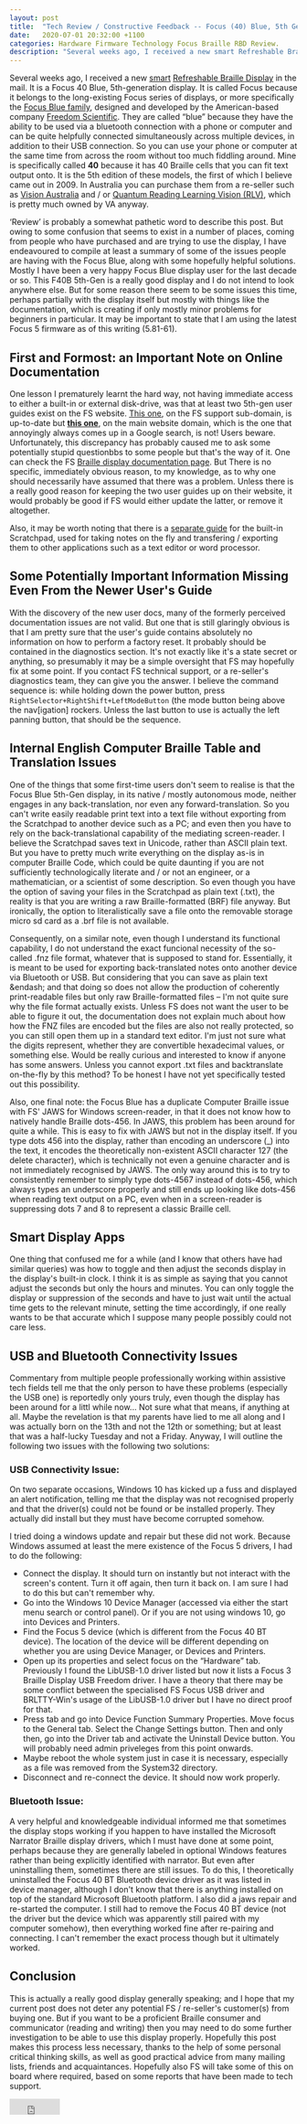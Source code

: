 ```yaml
---
layout: post
title:  "Tech Review / Constructive Feedback -- Focus (40) Blue, 5th Gen."
date:   2020-07-01 20:32:00 +1100
categories: Hardware Firmware Technology Focus Braille RBD Review.
description: "Several weeks ago, I received a new smart Refreshable Braille Display in the mail.  It is a F..."
---
```


Several weeks ago, I received a new [smart](https://www.perkinselearning.org/technology/blog/overview-braille-devices) [Refreshable Braille Display](https://en.wikipedia.org/wiki/Refreshable_braille_display) in the mail.  It is a Focus 40 Blue, 5th-generation display.  It is called Focus because it belongs to the long-existing Focus series of displays, or more specifically the [Focus Blue family](https://www.freedomscientific.com/products/blindness/focus-blue-family/), designed and developed by the American-based company [Freedom Scientific](https://www.freedomscientific.com/).  They are called &ldquo;blue&rdquo; because they have the ability to be used via a bluetooth connection with a phone or computer and can be quite helpfully connected simultaneously across multiple devices, in addition to their USB connection.  So you can use your phone or computer at the same time from across the room without too much fiddling around.  Mine is specifically called **40** because it has 40 Braille cells that you can fit text output onto.  It is the 5th edition of these models, the first of which I believe came out in 2009.  In Australia you can purchase them from a re-seller such as [Vision Australia](https://shop.visionaustralia.org/shop/product/focus-40-blue-generation-5) and / or [Quantum Reading Learning Vision (RLV)](https://www.quantumrlv.com.au/focus-40-blue-generation-5.html), which is pretty much owned by VA anyway.

&lsquo;Review&rsquo; is probably a somewhat pathetic word to describe this post.  But owing to some confusion that seems to exist in a number of places, coming from people who have purchased and are trying to use the display, I have endeavoured to compile at least a summary of some of the issues people are having with the Focus Blue, along with some hopefully helpful solutions.  Mostly I have been a very happy Focus Blue display user for the last decade or so.  This F40B 5th-Gen is a really good display and I do not intend to look anywhere else.  But for some reason there seem to be some issues this time, perhaps partially with the display itself but mostly with things like the documentation, which is creating if only mostly minor problems for beginners in particular.  It may be important to state that I am using the latest Focus 5 firmware as of this writing (5.81-61).

## First and Formost: an Important Note on Online Documentation
One lesson I prematurely learnt the hard way, not having immediate access to either a built-in or external disk-drive, was that at least two 5th-gen user guides exist on the FS website.  [This one](https://support.freedomscientific.com/Content/Documents/Manuals/Focus/Focus-Blue-Online-Users-Guide.htm), on the FS support sub-domain, is up-to-date but **[this one](https://www.freedomscientific.com/Content/Documents/Manuals/Focus/Focus-Blue-Online-Users-Guide.htm)**, on the main website domain, which is the one that annoyingly always comes up in a Google search, is not! Users beware.  Unfortunately, this discrepancy has probably caused me to ask some potentially stupid questionbbs to some people but that's the way of it.  One can check the FS [Braille display documentation page](https://support.freedomscientific.com/Products/Blindness/BrailleDisplayDocumentation).  But There is no specific, immediately obvious reason, to my knowledge, as to why one should necessarily have assumed that there was a problem.  Unless there is a really good reason for keeping the two user guides up on their website, it would probably be good if FS would either update the latter, or remove it altogether.

Also, it may be worth noting that there is a [separate guide](https://support.freedomscientific.com/Content/Documents/Manuals/Focus/Focus-Blue-Scratchpad.htm) for the built-in Scratchpad, used for taking notes on the fly and transfering / exporting them to other applications such as a text editor or word processor.

## Some Potentially Important Information Missing Even From the Newer User's Guide
With the discovery of the new user docs, many of the formerly perceived documentation issues are not valid.  But one that is still glaringly obvious is that I am pretty sure that the user's guide contains absolutely no information on how to perform a factory reset.  It probably should be contained in the diagnostics section.  It's not exactly like it's a state secret or anything, so presumably it may be a simple oversight that FS may hopefully fix at some point.  If you contact FS technical support, or a re-seller's diagnostics team, they can give you the answer.  I believe the command sequence is: while holding down the power button, press ```RightSelector+RightShift+LeftModeButton``` (the mode button being above the nav[igation] rockers.  Unless the last button to use is actually the left panning button, that should be the sequence.

## Internal English Computer Braille Table and Translation Issues
One of the things that some first-time users don't seem to realise is that the Focus Blue 5th-Gen display, in its native / mostly autonomous mode, neither engages in any back-translation, nor  even any forward-translation.  So you can't write easily readable print text into a text file without exporting from the Scratchpad to another device such as a PC; and even then you have to rely on the back-translational capability of the mediating screen-reader.  I believe the Scratchpad saves text in Unicode, rather than ASCII plain text.  But you have to pretty much write everything on the display as-is in computer Braille Code, which could be quite daunting if you are not sufficiently technologically literate and / or not an engineer, or a mathematician, or a scientist of some description.  So even though you have the option of saving your files in the Scratchpad as plain text (.txt), the reality is that you are writing a raw Braille-formatted (BRF) file anyway.  But ironically, the option to literalistically save a file onto the removable storage micro sd card as a .brf file is not available.

Consequently, on a similar note, even though I understand its functional capability, I do not understand the exact funcional necessity of the so-called .fnz file format, whatever that is supposed to stand for.  Essentially, it is meant to be used for exporting back-translated notes onto another device via Bluetooth or USB.  But considering that you can save as plain text &endash; and that doing so does not allow the production of coherently print-readable files but only raw Braille-formatted files &ndash; I'm not quite sure why the file format actually exists.  Unless FS does not want the user to be able to figure it out, the documentation does not explain much about how how the FNZ files are encoded but the files are also not really protected, so you can still open them up in a standard text editor.  I'm just not sure what the digits represent, whether they are convertible hexadecimal values, or something else.  Would be really curious and interested to know if anyone has some answers.  Unless you cannot export .txt files and backtranslate on-the-fly by this method? To be honest I have not yet specifically tested out this possibility.

Also, one final note: the Focus Blue has a duplicate Computer Braille issue with FS' JAWS for Windows screen-reader, in that it does not know how to natively handle Braille dots-456.  In JAWS, this problem has been around for quite a while.  This is easy to fix with JAWS but not in the display itself.  If you type dots 456 into the display, rather than encoding an underscore (_) into the text, it encodes the theoretically non-existent ASCII character 127 (the delete character), which is technically not even a genuine character and is not immediately recognised by JAWS.  The only way around this is to try to consistently remember to simply type dots-4567 instead of dots-456, which always types an underscore properly and still ends up looking like dots-456 when reading text output on a PC, even when  in a screen-reader is suppressing dots 7 and 8 to represent a classic Braille cell.

## Smart Display Apps
One thing that confused me for a while (and I know that others have had similar queries) was how to toggle and then adjust the seconds display in the display's built-in clock.  I think it is as simple as saying that you cannot adjust the seconds but only the hours and minutes.  You can only toggle the display or suppression of the seconds and have to just wait until the actual time gets to the relevant minute, setting the time accordingly, if one really wants to be that accurate which I suppose many people possibly could not care less.

## USB and Bluetooth Connectivity Issues
Commentary from multiple people professionally working within assistive tech fields tell me that the only person to have these problems (especially the USB one) is reportedly only yours truly, even though the display has been around for a littl while now... Not sure what that means, if anything at all.  Maybe the revelation is that my parents have lied to me all along and I was actually born on the 13th and not the 12th or something; but at least that was a half-lucky Tuesday and not a Friday.  Anyway, I will outline the following two issues with the following two solutions:

### USB Connectivity Issue:
On two separate occasions, Windows 10 has kicked up a fuss and displayed an alert notification, telling me that the display was not recognised properly and that the driver(s) could not be found or be installed properly.  They actually did install but they must have become corrupted somehow.

I tried doing a windows update and repair but these did not work.  Because Windows assumed at least the mere existence of the Focus 5 drivers, I had to do the following:
* Connect the display.  It should turn on instantly but not interact with the screen's content.  Turn it off again, then turn it back on.  I am sure I had to do this but can't remember why.
* Go into the Windows 10 Device Manager (accessed via either the start menu search or control panel).  Or if you are not using windows 10, go into Devices and Printers.
* Find the Focus 5 device (which is different from the Focus 40 BT device).  The location of the device will be different depending on whether you are using Device Manager, or Devices and Printers.
* Open up its properties and select focus on the &ldquo;Hardware&rdquo; tab.  Previously I found the LibUSB-1.0 driver listed but now it lists a Focus 3 Braille Display USB Freedom driver.  I have a theory that there may be some conflict between the specialised FS Focus USB driver and BRLTTY-Win's usage of the LibUSB-1.0 driver but I have no direct proof for that.
* Press tab and go into Device Function Summary Properties.  Move focus to the General tab.  Select the Change Settings button.  Then and only then, go into the Driver tab and activate the Uninstall Device button.  You will probably need admin priveleges from this point onwards.
* Maybe reboot the whole system just in case it is necessary, especially as a file was removed from the System32 directory.
* Disconnect and re-connect the device.  It should now work properly.

### Bluetooth Issue:
A very helpful and knowledgeable individual informed me that sometimes the display stops working if you happen to have installed the Microsoft Narrator Braille display drivers, which I must have done at some point, perhaps because they are generally labeled in optional Windows features rather than being explicitly identified with narrator.  But even after uninstalling them, sometimes there are still issues.  To do this, I theoretically uninstalled the Focus 40 BT Bluetooth device driver as it was listed in device manager, although I don't know that there is anything installed on top of the standard Microsoft Bluetooth platform.  I also did a jaws repair and re-started the computer.  I still had to remove the Focus 40 BT device (not the driver but the device which was apparently still paired with my computer somehow), then everything worked fine after re-pairing and connecting.  I can't remember the exact process though but it ultimately worked.

## Conclusion
This is actually a really good display generally speaking; and I hope that my current post does not deter any potential FS / re-seller's customer(s) from buying one.  But if you want to be a proficient Braille consumer and communicator (reading and writing) then you may need to do some further investigation to be able to use this display properly.  Hopefully this post makes this process less necessary, thanks to the help of some personal critical thinking skills, as well as good practical advice from many mailing lists, friends and acquaintances.  Hopefully also FS will take some of this on board where required, based on some reports that have been made to tech support.

<iframe src="https://www.facebook.com/plugins/share_button.php?href=https%3A%2F%2Fnjsch.github.io%2Fhardware%2Ffirmware%2Ftechnology%2Ffocus%2Fbraille%2Frbd%2Freview2020%2F07%2F01%2FTech-Review-Focus-40-Blue-5th-Gen.html%23gsc.tab%3D0&layout=button_count&size=large&width=88&height=28&appId" width="88" height="28" style="border:none;overflow:hidden" scrolling="no" frameborder="0" allowTransparency="true" allow="encrypted-media"></iframe>